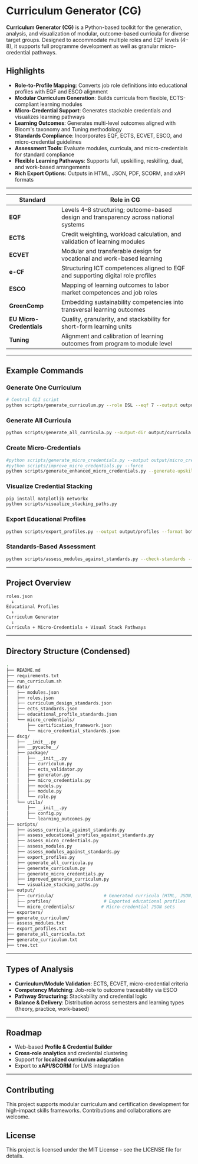 # Curriculum Generator (CG)

**Curriculum Generator (CG)** is a Python-based toolkit for the  generation, analysis, and visualization of modular, outcome-based curricula for diverse target groups. 
Designed to accommodate multiple roles and EQF levels (4–8), it supports full programme development as well as granular micro-credential pathways.

## Highlights

- **Role-to-Profile Mapping**: Converts job role definitions into educational profiles with EQF and ESCO alignment
- **Modular Curriculum Generation**: Builds curricula from flexible, ECTS-compliant learning modules
- **Micro-Credential Support**: Generates stackable credentials and visualizes learning pathways
- **Learning Outcomes**: Generates multi-level outcomes aligned with Bloom's taxonomy and Tuning methodology
- **Standards Compliance**: Incorporates EQF, ECTS, ECVET, ESCO, and micro-credential guidelines
- **Assessment Tools**: Evaluate modules, curricula, and micro-credentials for standard compliance
- **Flexible Learning Pathways**: Supports full, upskilling, reskilling, dual, and work-based arrangements
- **Rich Export Options**: Outputs in HTML, JSON, PDF, SCORM, and xAPI formats

---
| Standard                 | Role in CG                                                                            |
| ------------------------ | ------------------------------------------------------------------------------------- |
| **EQF**                  | Levels 4–8 structuring; outcome-based design and transparency across national systems |
| **ECTS**                 | Credit weighting, workload calculation, and validation of learning modules            |
| **ECVET**                | Modular and transferable design for vocational and work-based learning                |
| **e-CF**                 | Structuring ICT competences aligned to EQF and supporting digital role profiles       |
| **ESCO**                 | Mapping of learning outcomes to labor market competences and job roles                |
| **GreenComp**            | Embedding sustainability competencies into transversal learning outcomes              |
| **EU Micro-Credentials** | Quality, granularity, and stackability for short-form learning units                  |
| **Tuning**               | Alignment and calibration of learning outcomes from program to module level           |
---






## Example Commands

### Generate One Curriculum
```bash
# Central CLI script
python scripts/generate_curriculum.py --role DSL --eqf 7 --output output/curricula/curriculum_DSL_7.html
```

### Generate All Curricula
```bash
python scripts/generate_all_curricula.py --output-dir output/curricula
```

### Create Micro-Credentials
```bash
#python scripts/generate_micro_credentials.py --output output/micro_credentials
#python scripts/improve_micro_credentials.py --force
python scripts/generate_enhanced_micro_credentials.py --generate-upskilling
```

### Visualize Credential Stacking
```bash
pip install matplotlib networkx
python scripts/visualize_stacking_paths.py
```

### Export Educational Profiles
```bash
python scripts/export_profiles.py --output output/profiles --format both
```

### Standards-Based Assessment
```bash
python scripts/assess_modules_against_standards.py --check-standards --standards-dir data/
```

---

## Project Overview

```text
roles.json 
  ↓
Educational Profiles 
  ↓
Curriculum Generator 
  ↓
Curricula + Micro-Credentials + Visual Stack Pathways
```

---

## Directory Structure (Condensed)

```bash
.
├── README.md
├── requirements.txt
├── run_curriculum.sh
├── data/
│   ├── modules.json
│   ├── roles.json
│   ├── curriculum_design_standards.json
│   ├── ects_standards.json
│   ├── educational_profile_standards.json
│   └── micro_credentials/
│       ├── certification_framework.json
│       └── micro_credential_standards.json
├── dscg/
│   ├── __init__.py
│   ├── __pycache__/
│   ├── package/
│   │   ├── __init__.py
│   │   ├── curriculum.py
│   │   ├── ects_validator.py
│   │   ├── generator.py
│   │   ├── micro_credentials.py
│   │   ├── models.py
│   │   ├── module.py
│   │   └── role.py
│   └── utils/
│       ├── __init__.py
│       ├── config.py
│       └── learning_outcomes.py
├── scripts/
│   ├── assess_curricula_against_standards.py
│   ├── assess_educational_profiles_against_standards.py
│   ├── assess_micro_credentials.py
│   ├── assess_modules.py
│   ├── assess_modules_against_standards.py
│   ├── export_profiles.py
│   ├── generate_all_curricula.py
│   ├── generate_curriculum.py
│   ├── generate_micro_credentials.py
│   ├── improved_generate_curriculum.py
│   └── visualize_stacking_paths.py
├── output/
│   ├── curricula/                   # Generated curricula (HTML, JSON)
│   ├── profiles/                    # Exported educational profiles
│   └── micro_credentials/          # Micro-credential JSON sets
├── exporters/
├── generate_curriculum/
├── assess_modules.txt
├── export_profiles.txt
├── generate_all_curricula.txt
├── generate_curriculum.txt
├── tree.txt
```
---

## Types of Analysis

- **Curriculum/Module Validation**: ECTS, ECVET, micro-credential criteria
- **Competency Matching**: Job-role to outcome traceability via ESCO
- **Pathway Structuring**: Stackability and credential logic
- **Balance & Delivery**: Distribution across semesters and learning types (theory, practice, work-based)

---

## Roadmap

- Web-based **Profile & Credential Builder**
- **Cross-role analytics** and credential clustering
- Support for **localized curriculum adaptation**
- Export to **xAPI/SCORM** for LMS integration

---

## Contributing

This project supports modular curriculum and certification development for high-impact skills frameworks. Contributions and collaborations are welcome.
## License

This project is licensed under the MIT License - see the LICENSE file for details.
